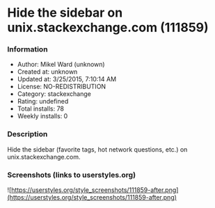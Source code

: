 # Hide the sidebar on unix.stackexchange.com (111859)

### Information
- Author: Mikel Ward (unknown)
- Created at: unknown
- Updated at: 3/25/2015, 7:10:14 AM
- License: NO-REDISTRIBUTION
- Category: stackexchange
- Rating: undefined
- Total installs: 78
- Weekly installs: 0


### Description
Hide the sidebar (favorite tags, hot network questions, etc.) on unix.stackexchange.com.


### Screenshots (links to userstyles.org)
![https://userstyles.org/style_screenshots/111859-after.png](https://userstyles.org/style_screenshots/111859-after.png)


